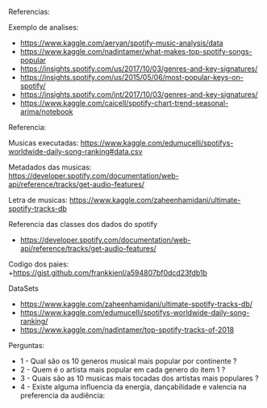 Referencias:

Exemplo de analises:
+ https://www.kaggle.com/aeryan/spotify-music-analysis/data
+ https://www.kaggle.com/nadintamer/what-makes-top-spotify-songs-popular
+ https://insights.spotify.com/us/2017/10/03/genres-and-key-signatures/
+ https://insights.spotify.com/us/2015/05/06/most-popular-keys-on-spotify/
+ https://insights.spotify.com/int/2017/10/03/genres-and-key-signatures/
+ https://www.kaggle.com/caicell/spotify-chart-trend-seasonal-arima/notebook


Referencia:

Musicas executadas:
https://www.kaggle.com/edumucelli/spotifys-worldwide-daily-song-ranking#data.csv

Metadados das musicas:
https://developer.spotify.com/documentation/web-api/reference/tracks/get-audio-features/

Letra de musicas:
https://www.kaggle.com/zaheenhamidani/ultimate-spotify-tracks-db


Referencia das classes dos dados do spotify
+ https://developer.spotify.com/documentation/web-api/reference/tracks/get-audio-features/

Codigo dos paies:
+https://gist.github.com/frankkienl/a594807bf0dcd23fdb1b

DataSets
+ https://www.kaggle.com/zaheenhamidani/ultimate-spotify-tracks-db/
+ https://www.kaggle.com/edumucelli/spotifys-worldwide-daily-song-ranking/
+ https://www.kaggle.com/nadintamer/top-spotify-tracks-of-2018

Perguntas:
+ 1 - Qual são os 10 generos musical mais popular por continente ?
+ 2 - Quem é o artista mais popular em cada genero do item 1 ?
+ 3 - Quais são as 10 musicas mais tocadas dos artistas mais populares ?
+ 4 - Existe alguma influencia da energia, dançabilidade e valencia na preferencia da audiência: 

